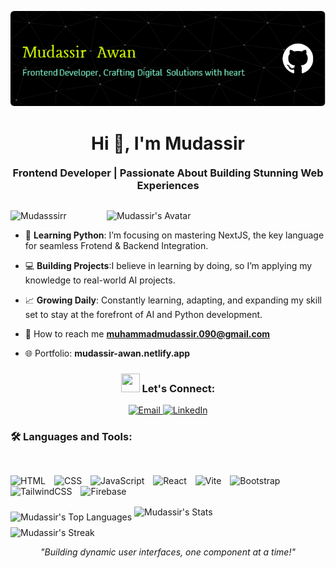 ![logo](https://github.com/Mudasssirr/Mudasssirr/blob/main/github-header-image.png)
<h1 align="center">Hi 👋, I'm Mudassir</h1> <h3 align="center" style="margin: 20px 0px 30px 0px;">Frontend Developer | Passionate About Building Stunning Web Experiences</h3> <img align="right" alt="Mudassir's Avatar" width="350" src="[./3d-Avatar.png](https://github.com/Mudasssirr/Mudasssirr/blob/main/3D-Avatar.png)" /> <p align="left"> <img src="https://komarev.com/ghpvc/?username=Mudasssirr&label=Profile%20views&color=0e75b6&style=flat" alt="Mudasssirr" /> </p>

- 🧠 **Learning Python**: I’m focusing on mastering NextJS, the key language for seamless Frotend & Backend Integration.

- 💻 **Building Projects**:I believe in learning by doing, so I’m applying my knowledge to real-world AI projects.

- 📈 **Growing Daily**: Constantly learning, adapting, and expanding my skill set to stay at the forefront of AI and Python development.

- 📧 How to reach me **muhammadmudassir.090@gmail.com**

- 🌐 Portfolio: **mudassir-awan.netlify.app**

<h3 align="center"> <img src="https://media.giphy.com/media/iY8CRBdQXODJSCERIr/giphy.gif" width="30" height="30" style="margin-center: 10px;"> Let's Connect: </h3> <p align="center"> <a href="mailto:muhammadmudassir.090@gmail.com" target="_blank"> <img src="https://img.shields.io/badge/-Email-0D1117?style=for-the-badge&logo=protonmail&logoColor=c9c7ad" alt="Email"> </a> <a href="https://www.linkedin.com/in/muhammad-mudassir-awan-b98147284/" target="_blank"> <img src="https://img.shields.io/badge/Linkedin-0D1117?style=for-the-badge&logo=linkedin&logoColor=c9c7ad" alt="LinkedIn"> </a> </p>

<h3 align="left" style="padding: 0px 0px 30px 0px;"> 🛠️ Languages and Tools: </h3> 
<div align="left">
  <img alt="HTML" width="30px" style="margin-right:10px;" src="https://cdn.jsdelivr.net/gh/devicons/devicon/icons/html5/html5-plain.svg" />
  <img alt="CSS" width="30px" style="margin-right:10px;" src="https://cdn.jsdelivr.net/gh/devicons/devicon/icons/css3/css3-plain.svg" />
  <img alt="JavaScript" width="30px" style="margin-right:10px;" src="https://cdn.jsdelivr.net/gh/devicons/devicon/icons/javascript/javascript-plain.svg" /> 
  <img alt="React" width="30px" style="margin-right:10px;" src="https://cdn.jsdelivr.net/gh/devicons/devicon/icons/react/react-original.svg" />
  <img alt="Vite" width="30px" style="margin-right:10px;" src="https://vitejs.dev/logo.svg" /> 
  <img alt="Bootstrap" width="30px" style="margin-right:10px;" src="https://cdn.jsdelivr.net/gh/devicons/devicon/icons/bootstrap/bootstrap-plain.svg" /> 
  <img alt="TailwindCSS" width="30px" style="margin-right:10px;" src="https://cdn.jsdelivr.net/gh/devicons/devicon/icons/tailwindcss/tailwindcss-plain.svg" />
  <img alt="Firebase" width="30px" style="margin-right:10px;" src="https://cdn.jsdelivr.net/gh/devicons/devicon/icons/firebase/firebase-plain.svg" /> 
</div>

<p><img align="left" style="padding-top:10px;" src="https://github-readme-stats.vercel.app/api/top-langs?username=Mudasssirr&show_icons=true&locale=en&layout=compact" alt="Mudassir's Top Languages" /></p>

<p>&nbsp;<img align="center" src="https://github-readme-stats.vercel.app/api?username=Mudasssirr&show_icons=true&locale=en" alt="Mudassir's Stats" /></p>

<p><img align="center" src="https://github-readme-streak-stats.herokuapp.com/?user=Mudasssirr&" alt="Mudassir's Streak" /></p>
<p align="center"> <i>"Building dynamic user interfaces, one component at a time!"</i> </p>
